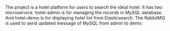 The project is a hotel platform for users to search the ideal hotel.
It has two microservice. hotel-admin is for managing the records in MySQL database. And hotel-demo is for displaying hotel list from Elasticsearch.
The RabbitMQ is used to send updated message of MySQL from admin to demo.